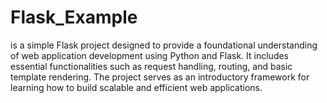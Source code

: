 # Flask_Example
is a simple Flask project designed to provide a foundational understanding of web application development using Python and Flask. It includes essential functionalities such as request handling, routing, and basic template rendering. The project serves as an introductory framework for learning how to build scalable and efficient web applications.
